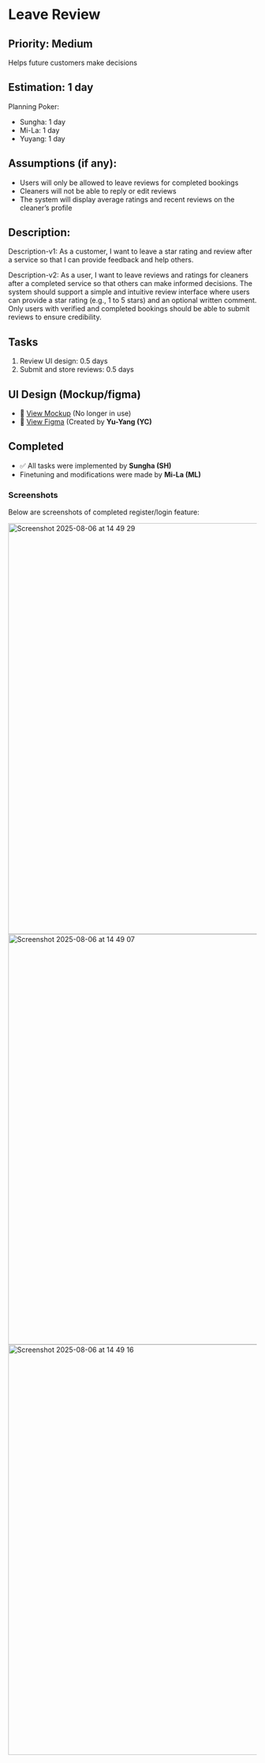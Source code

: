 # Leave Review

## Priority: Medium
Helps future customers make decisions

## Estimation: 1 day
Planning Poker: 
* Sungha: 1 day
* Mi-La: 1 day
* Yuyang: 1 day

## Assumptions (if any):
- Users will only be allowed to leave reviews for completed bookings
- Cleaners will not be able to reply or edit reviews
- The system will display average ratings and recent reviews on the cleaner’s profile

## Description: 
Description-v1: As a customer, I want to leave a star rating and review after a service so that I can provide feedback and help others.

Description-v2: As a user, I want to leave reviews and ratings for cleaners after a completed service so that others can make informed decisions. The system should support a simple and intuitive review interface where users can provide a star rating (e.g., 1 to 5 stars) and an optional written comment. Only users with verified and completed bookings should be able to submit reviews to ensure credibility. 

## Tasks

1. Review UI design: 0.5 days
2. Submit and store reviews: 0.5 days

## UI Design (Mockup/figma)    
- 🔗 [View Mockup](https://ninjamock.com/s/XRNN7Lx) (No longer in use)
- 🔗 [View Figma](https://www.figma.com/proto/n42s1wX1D6KatzTybRvOqm/UI-CP3407?node-id=0-1&t=u24iLbJqg7FjxBzF-1) (Created by **Yu-Yang (YC)**

## Completed  
- ✅ All tasks were implemented by **Sungha (SH)**
- Finetuning and modifications were made by **Mi-La (ML)**

### Screenshots
Below are screenshots of completed register/login feature:

<img width="1470" height="832" alt="Screenshot 2025-08-06 at 14 49 29" src="https://github.com/user-attachments/assets/6df8096d-9530-4eba-933b-c9b4859eee3c" />
<img width="1470" height="831" alt="Screenshot 2025-08-06 at 14 49 07" src="https://github.com/user-attachments/assets/64f32909-0a90-429d-ad09-ee8cf0e04805" />
<img width="1470" height="831" alt="Screenshot 2025-08-06 at 14 49 16" src="https://github.com/user-attachments/assets/cb6c5913-be01-4335-93cc-b22a0f93a44d" />
